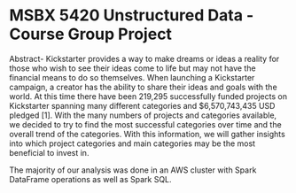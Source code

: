 # MSBX 5420 Unstructured Data - Course Group Project

Abstract- Kickstarter provides a way to make dreams or ideas a reality for those who wish to see their ideas come to life but may not have the financial means to do so themselves. When launching a Kickstarter campaign, a creator has the ability to share their ideas and goals with the world. At this time there have been 219,295 successfully funded projects on Kickstarter spanning many different categories and $6,570,743,435 USD pledged [1]. With the many numbers of projects and categories available, we decided to try to find the most successful categories over time and the overall trend of the categories. With this information, we will gather insights into which project categories and main categories may be the most beneficial to invest in.

The majority of our analysis was done in an AWS cluster with Spark DataFrame operations as well as Spark SQL.
